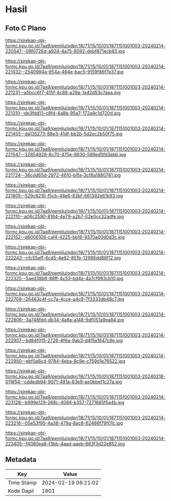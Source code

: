 # Hasil

## Foto C Plano

https://sirekap-obj-formc.kpu.go.id/7aa9/pemilu/pdpr/18/71/15/10/01/1871151001003-20240214-220547--09f0726d-a924-4a75-8092-debf871ecb93.jpg

https://sirekap-obj-formc.kpu.go.id/7aa9/pemilu/pdpr/18/71/15/10/01/1871151001003-20240214-221032--2540994a-954a-464e-bac5-9159f86f7e37.jpg

https://sirekap-obj-formc.kpu.go.id/7aa9/pemilu/pdpr/18/71/15/10/01/1871151001003-20240214-221231--a5bcc6f7-415f-4c88-a29a-1a42d53c7aea.jpg

https://sirekap-obj-formc.kpu.go.id/7aa9/pemilu/pdpr/18/71/15/10/01/1871151001003-20240214-221310--de3fdd13-c8fd-4a8b-95a7-172a9c1d720d.jpg

https://sirekap-obj-formc.kpu.go.id/7aa9/pemilu/pdpr/18/71/15/10/01/1871151001003-20240214-221455--da135273-88e3-41df-bb2b-5d2ec2b50f75.jpg

https://sirekap-obj-formc.kpu.go.id/7aa9/pemilu/pdpr/18/71/15/10/01/1871151001003-20240214-221547--32854928-6c70-475e-8830-599ed5fd3abb.jpg

https://sirekap-obj-formc.kpu.go.id/7aa9/pemilu/pdpr/18/71/15/10/01/1871151001003-20240214-221724--36cdd65d-2972-4610-b1fa-3cf8a1880781.jpg

https://sirekap-obj-formc.kpu.go.id/7aa9/pemilu/pdpr/18/71/15/10/01/1871151001003-20240214-221805--529c8210-f5cb-48e6-83bf-661392e61b93.jpg

https://sirekap-obj-formc.kpu.go.id/7aa9/pemilu/pdpr/18/71/15/10/01/1871151001003-20240214-222110--a06c2590-8164-4e79-a2b7-02e0cc32adfe.jpg

https://sirekap-obj-formc.kpu.go.id/7aa9/pemilu/pdpr/18/71/15/10/01/1871151001003-20240214-222152--d6006106-caf4-4225-bb16-9370a00d0d3c.jpg

https://sirekap-obj-formc.kpu.go.id/7aa9/pemilu/pdpr/18/71/15/10/01/1871151001003-20240214-222243--cfc55eff-6cd5-4e62-851b-12986dd86f12.jpg

https://sirekap-obj-formc.kpu.go.id/7aa9/pemilu/pdpr/18/71/15/10/01/1871151001003-20240214-222325--5aed38b6-86ff-4c53-bd4e-4a7cf993cb10.jpg

https://sirekap-obj-formc.kpu.go.id/7aa9/pemilu/pdpr/18/71/15/10/01/1871151001003-20240214-222709--26463c4f-cc7a-4cce-a4c8-7f3333db48c7.jpg

https://sirekap-obj-formc.kpu.go.id/7aa9/pemilu/pdpr/18/71/15/10/01/1871151001003-20240214-222806--3a748fdd-db34-4a8a-a148-9df051a9ea84.jpg

https://sirekap-obj-formc.kpu.go.id/7aa9/pemilu/pdpr/18/71/15/10/01/1871151001003-20240214-222907--bd84f015-2726-4f6a-9ab3-d4f5e1647c9e.jpg

https://sirekap-obj-formc.kpu.go.id/7aa9/pemilu/pdpr/18/71/15/10/01/1871151001003-20240214-222950--ebf0a6cd-9784-4eba-9c9e-c759d1e76522.jpg

https://sirekap-obj-formc.kpu.go.id/7aa9/pemilu/pdpr/18/71/15/10/01/1871151001003-20240218-011654--cddedb94-9071-491a-83e9-ae0bbef1c27a.jpg

https://sirekap-obj-formc.kpu.go.id/7aa9/pemilu/pdpr/18/71/15/10/01/1871151001003-20240214-223128--b999e129-268c-4094-b357-7271665f5a4b.jpg

https://sirekap-obj-formc.kpu.go.id/7aa9/pemilu/pdpr/18/71/15/10/01/1871151001003-20240214-223216--05e53f95-4a38-479a-8ac8-62486f79f01c.jpg

https://sirekap-obj-formc.kpu.go.id/7aa9/pemilu/pdpr/18/71/15/10/01/1871151001003-20240214-223405--f4080ea8-f3bb-4aad-aaeb-683f3d22e852.jpg


## Metadata

| Key        | Value               |
| ---------- | ------------------- |
| Time Stamp | 2024-02-19 06:21:02 |
| Kode Dapil | 1801                |



